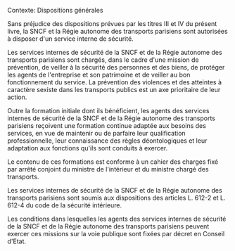 Contexte: Dispositions générales

Sans préjudice des dispositions prévues par les titres III et IV du présent livre, la SNCF et la Régie autonome des transports parisiens sont autorisées à disposer d'un service interne de sécurité.

Les services internes de sécurité de la SNCF et de la Régie autonome des transports parisiens sont chargés, dans le cadre d'une mission de prévention, de veiller à la sécurité des personnes et des biens, de protéger les agents de l'entreprise et son patrimoine et de veiller au bon fonctionnement du service. La prévention des violences et des atteintes à caractère sexiste dans les transports publics est un axe prioritaire de leur action.

Outre la formation initiale dont ils bénéficient, les agents des services internes de sécurité de la SNCF et de la Régie autonome des transports parisiens reçoivent une formation continue adaptée aux besoins des services, en vue de maintenir ou de parfaire leur qualification professionnelle, leur connaissance des règles déontologiques et leur adaptation aux fonctions qu'ils sont conduits à exercer.

Le contenu de ces formations est conforme à un cahier des charges fixé par arrêté conjoint du ministre de l'intérieur et du ministre chargé des transports.

Les services internes de sécurité de la SNCF et de la Régie autonome des transports parisiens sont soumis aux dispositions des articles L. 612-2 et L. 612-4 du code de la sécurité intérieure.

Les conditions dans lesquelles les agents des services internes de sécurité de la SNCF et de la Régie autonome des transports parisiens peuvent exercer ces missions sur la voie publique sont fixées par décret en Conseil d'Etat.